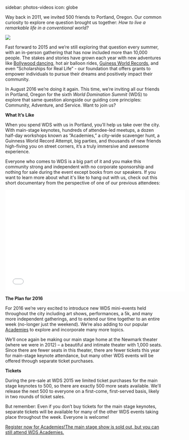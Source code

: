 sidebar: photos-videos
icon: globe

Way back in 2011, we invited 500 friends to Portland, Oregon. Our common curiosity to explore one question brought us together: *How to live a remarkable life in a conventional world?* 

<div class="zig-zags_blue"></div>

<img id="story-img-1" src="/images/story/circle-1.jpg"/>

Fast forward to 2015 and we’re still exploring that question every summer, with an in-person gathering that has now included more than 10,000 people. The stakes and stories have grown each year with new adventures like [Bollywood dancing](/speakers/dj-prashant), hot air balloon rides, [Guiness World Records](/2014-world-record), and even “Scholarships for Real Life” - our foundation that offers grants to empower individuals to pursue their dreams and positively impact their community.

In August 2016 we’re doing it again. This time, we’re inviting all our friends in Portland, Oregon for the sixth *World Domination Summit* (WDS) to explore that same question alongside our guiding core principles: Community, Adventure, and Service. Want to join us?

**What It’s Like**
 
When you spend WDS with us in Portland, you’ll help us take over the city. With main-stage keynotes, hundreds of attendee-led meetups, a dozen half-day workshops known as “Academies,” a city-wide scavenger hunt, a Guinness World Record Attempt, big parties, and thousands of new friends high-fiving you on street corners, it’s a truly immersive and awesome experience.
 
Everyone who comes to WDS is a big part of it and you make this community strong and independent with no corporate sponsorship and nothing for sale during the event except books from our speakers. If you want to learn more about what it's like to hang out with us, check out this short documentary from the perspective of one of our previous attendees:

<iframe src="//player.vimeo.com/video/109903000?title=0&amp;byline=0&amp;portrait=0&amp;color=adbf27" width="570" height="321" frameborder="0" webkitallowfullscreen mozallowfullscreen allowfullscreen></iframe>

**The Plan for 2016**

For 2016 we’re very excited to introduce new WDS mini-events held throughout the city including art shows, performances, a 5k, and many more independent gatherings, and to extend our time together to an entire week (no-longer just the weekend). We’re also adding to our popular [Academies](/academies) to explore and incorporate many more topics.

We’ll once again be making our main stage home at the Newmark theater (where we were in 2012) – a beautiful and intimate theater with 1,000 seats. Since there are fewer seats in this theater, there are fewer tickets this year for main-stage keynote attendance, but many other WDS events will be offered through separate ticket purchases.

<div class="line-canvas"></div>

**Tickets**

During the pre-sale at WDS 2015 we limited ticket purchases for the main stage keynotes to 500, so there are exactly 500 more seats available. We'll release the next 500 to everyone on a first-come, first-served basis, likely in two rounds of ticket sales.
 
But remember: Even if you don’t buy tickets for the main stage keynotes, separate tickets will be available for many of the other WDS events taking place throughout the week. Everyone is welcome!

<a href="/academies" class="register-banner"><span class="reg-heading">Register now for Academies!</span><span class="reg-subhead">The main stage show is sold out, but you can still attend WDS Academies.</span></a>
